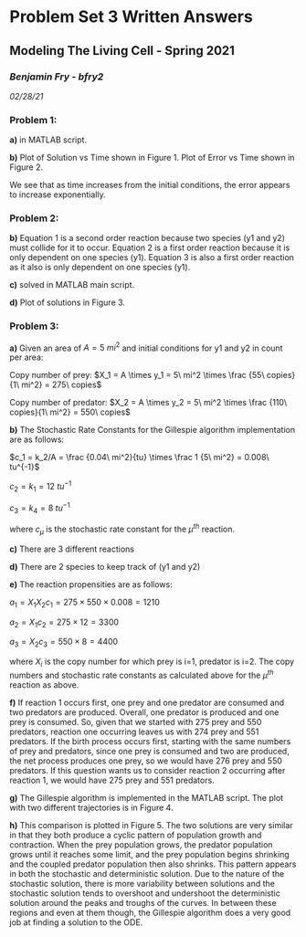 # Problem Set 3 Written Answers

## Modeling The Living Cell - Spring 2021

### *Benjamin Fry - bfry2*

*02/28/21*

 

### Problem 1:

**a)** in MATLAB script. 

**b)** Plot of Solution vs Time shown in Figure 1. Plot of Error vs Time shown in Figure 2. 

We see that as time increases from the initial conditions, the error appears to increase exponentially.

### Problem 2:

**b)** Equation 1 is a second order reaction because two species (y1 and y2) must collide for it to occur. Equation 2 is a first order reaction because it is only dependent on one species (y1). Equation 3 is also a first order reaction as it also is only dependent on one species (y1). 

**c)** solved in MATLAB main script. 

**d)** Plot of solutions in Figure 3. 

### Problem 3:

**a)** Given an area of $A=5\ mi^2$ and initial conditions for y1 and y2 in count per area:

Copy number of prey: $X_1 = A \times y_1 = 5\ mi^2 \times \frac {55\ copies}{1\ mi^2} = 275\ copies$

Copy number of predator: $X_2 = A \times y_2 = 5\ mi^2 \times \frac {110\ copies}{1\ mi^2} = 550\ copies$



**b)** The Stochastic Rate Constants for the Gillespie algorithm implementation are as follows:

$c_1 = k_2/A = \frac {0.04\ mi^2}{tu} \times \frac 1 {5\ mi^2} = 0.008\ tu^{-1}$

$c_2 = k_1 = 12\ tu^{-1}$

$c_3 = k_4 = 8\ tu^{-1}$ 

where $c_\mu$ is the stochastic rate constant for the $\mu^{th}$ reaction.



**c)** There are 3 different reactions

**d)** There are 2 species to keep track of (y1 and y2)

**e)** The reaction propensities are as follows:

$a_1 = X_1X_2c_1 = 275\times550\times0.008 = 1210$ 

$a_2 = X_1c_2 = 275\times 12 = 3300$

$a_3 = X_2c_3 = 550 \times 8 = 4400$

where $X_i$ is the copy number for which prey is i=1, predator is i=2. The copy numbers and stochastic rate constants as calculated above for the $\mu^{th}$ reaction as above.



**f)** If reaction 1 occurs first, one prey and one predator are consumed and two predators are produced. Overall, one predator is produced and one prey is consumed. So, given that we started with 275 prey and 550 predators, reaction one occurring leaves us with 274 prey and 551 predators. If the birth process occurs first, starting with the same numbers of prey and predators, since one prey is consumed and two are produced, the net process produces one prey, so we would have 276 prey and 550 predators. If this question wants us to consider reaction 2 occurring after reaction 1, we would have 275 prey and 551 predators.

**g)** The Gillespie algorithm is implemented in the MATLAB script. The plot with two different trajectories is in Figure 4.

**h)** This comparison is plotted in Figure 5. The two solutions are very similar in that they both produce a cyclic pattern of population growth and contraction. When the prey population grows, the predator population grows until it reaches some limit, and the prey population begins shrinking and the coupled predator population then also shrinks. This pattern appears in both the stochastic and deterministic solution. Due to the nature of the stochastic solution, there is more variability between solutions and the stochastic solution tends to overshoot and undershoot the deterministic solution around the peaks and troughs of the curves. In between these regions and even at them though, the Gillespie algorithm does a very good job at finding a solution to the ODE. 